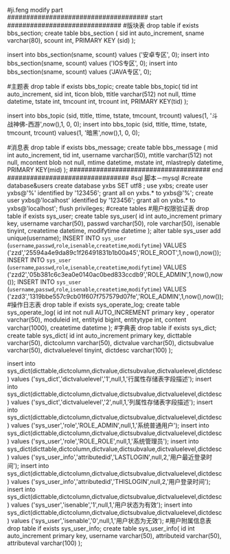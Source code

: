 #ji.feng modify part  ##################################### start ###############################版块表drop table if exists bbs_section;create table bbs_section (	sid int auto_increment,	sname varchar(80),	scount int,	PRIMARY KEY (sid));insert into bbs_section(sname, scount) values ('安卓专区', 0);insert into bbs_section(sname, scount) values ('IOS专区', 0);insert into bbs_section(sname, scount) values ('JAVA专区', 0);#主题表drop table if exists bbs_topic;create table bbs_topic(	tid int auto_increment,	sid int,	ticon blob,	ttitle varchar(512) not null,	ttime datetime,	tstate int,	tmcount int,	trcount int,	PRIMARY KEY(tid));insert into bbs_topic (sid, ttitle, ttime, tstate, tmcount, trcount) values(1, '斗战神佛-西游',now(),1, 0, 0);insert into bbs_topic (sid, ttitle, ttime, tstate, tmcount, trcount) values(1, '暗黑',now(),1, 0, 0);#消息表drop table if exists bbs_message;create table bbs_message (	mid int auto_increment,	tid int,	username varchar(50),	mtitle varchar(512) not null,	mcontent blob not null,	mtime datetime,	mstate int,	mlastreply datetime,	PRIMARY KEY(mid));##################################### end #################################sql 脚本－mysql#create database&userscreate database yxbs SET utf8 ;use yxbs;create user yxbs@'%' identified by '123456';grant all on yxbs.* to yxbs@'%';create user yxbs@'localhost' identified by '123456';grant all on yxbs.* to yxbs@'localhost';flush privileges;#create tables#用户权限验证表drop table if exists sys_user;create table sys_user(id int auto_increment primary key,username varchar(50),passwd varchar(50),role varchar(50),isenable tinyint,createtime datetime,modifytime datetime);alter table sys_user add unique(username);INSERT INTO `sys_user` (`username`,`passwd`,`role`,`isenable`,`createtime`,`modifytime`) VALUES ('zzd','25594a4e9da89c1f26491831b1b00a45','ROLE_ROOT',1,now(),now());INSERT INTO `sys_user` (`username`,`passwd`,`role`,`isenable`,`createtime`,`modifytime`) VALUES ('zzd2','05b381c6c3ea0e0140ac0bed833ccdb9','ROLE_ADMIN',1,now(),now());INSERT INTO `sys_user` (`username`,`passwd`,`role`,`isenable`,`createtime`,`modifytime`) VALUES ('zzd3','1319bbe557c9cb01f607f757579d07fe','ROLE_ADMIN',1,now(),now());#操作日志表drop table if exists sys_operate_log;create table sys_operate_log(id int not null AUTO_INCREMENT primary key ,operator varchar(50),moduleid int,entityid bigint,entitytype int,content varchar(1000),createtime datetime);#字典表drop table if exists sys_dict;create table sys_dict(	id int auto_increment primary key,	dicttable varchar(50),	dictcolumn varchar(50),	dictvalue varchar(50),	dictsubvalue varchar(50),	dictvaluelevel tinyint,	dictdesc varchar(100));insert into sys_dict(dicttable,dictcolumn,dictvalue,dictsubvalue,dictvaluelevel,dictdesc)values ('sys_dict','dictvaluelevel','1',null,1,'行属性存储表字段描述'); insert into sys_dict(dicttable,dictcolumn,dictvalue,dictsubvalue,dictvaluelevel,dictdesc)values ('sys_dict','dictvaluelevel','2',null,1,'列属性存储表字段描述'); insert into sys_dict(dicttable,dictcolumn,dictvalue,dictsubvalue,dictvaluelevel,dictdesc)values ('sys_user','role','ROLE_ADMIN',null,1,'系统普通用户');insert into sys_dict(dicttable,dictcolumn,dictvalue,dictsubvalue,dictvaluelevel,dictdesc)values ('sys_user','role','ROLE_ROLE',null,1,'系统管理员');insert into sys_dict(dicttable,dictcolumn,dictvalue,dictsubvalue,dictvaluelevel,dictdesc)values ('sys_user_info','attributedid','LASTLOGIN',null,2,'用户最近登录时间'); insert into sys_dict(dicttable,dictcolumn,dictvalue,dictsubvalue,dictvaluelevel,dictdesc)values ('sys_user_info','attributedid','THISLOGIN',null,2,'用户登录时间'); insert into sys_dict(dicttable,dictcolumn,dictvalue,dictsubvalue,dictvaluelevel,dictdesc)values ('sys_user','isenable','1',null,1,'用户状态为有效'); insert into sys_dict(dicttable,dictcolumn,dictvalue,dictsubvalue,dictvaluelevel,dictdesc)values ('sys_user','isenable','0',null,1,'用户状态为无效'); #用户附属信息表drop table if exists sys_user_info;create table sys_user_info(	id int auto_increment primary key,	username varchar(50),	attributeid varchar(50),	attributeval varchar(100));
